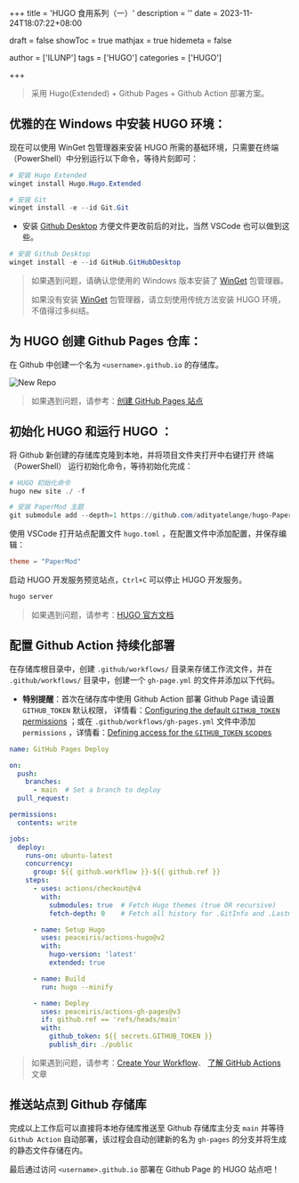 +++
title = 'HUGO 食用系列（一）'
description = ''
date = 2023-11-24T18:07:22+08:00

draft = false
showToc = true
mathjax = true
hidemeta = false

author = ['ILUNP']
tags = ['HUGO']
categories = ['HUGO']

+++

> 采用 Hugo(Extended) + Github Pages + Github Action 部署方案。

## 优雅的在 Windows 中安装 HUGO 环境：

现在可以使用 WinGet 包管理器来安装 HUGO 所需的基础环境，只需要在终端（PowerShell）中分别运行以下命令，等待片刻即可：

```powershell
# 安装 Hugo Extended
winget install Hugo.Hugo.Extended

# 安装 Git
winget install -e --id Git.Git
```

* 安装 [Github Desktop](https://desktop.github.com/) 方便文件更改前后的对比，当然 VSCode 也可以做到这些。

```powershell
# 安装 Github Desktop
winget install -e --id GitHub.GitHubDesktop
```

> 如果遇到问题，请确认您使用的 Windows 版本安装了 [WinGet](https://learn.microsoft.com/ZH-CN/windows/package-manager/) 包管理器。
>
> 如果没有安装 [WinGet](https://learn.microsoft.com/ZH-CN/windows/package-manager/) 包管理器，请立刻使用传统方法安装 HUGO 环境，不值得过多纠结。

## 为 HUGO 创建 Github Pages 仓库：

在 Github 中创建一个名为 ``` <username>.github.io ``` 的存储库。

![New Repo](repo-create.jpeg)

> 如果遇到问题，请参考：[创建 GitHub Pages 站点](https://docs.github.com/zh/pages/getting-started-with-github-pages/creating-a-github-pages-site)

## 初始化 HUGO 和运行 HUGO ：

将 Github 新创建的存储库克隆到本地，并将项目文件夹打开中右键打开 终端（PowerShell） 运行初始化命令，等待初始化完成：

```powershell
# HUGO 初始化命令
hugo new site ./ -f

# 安装 PaperMod 主题
git submodule add --depth=1 https://github.com/adityatelange/hugo-PaperMod.git themes/PaperMod
```
使用 VSCode 打开站点配置文件 ``` hugo.toml ``` ，在配置文件中添加配置，并保存编辑：

```toml
theme = "PaperMod"
```

启动 HUGO 开发服务预览站点，``` Ctrl+C ``` 可以停止 HUGO 开发服务。

```powershell
hugo server
```

> 如果遇到问题，请参考：[HUGO 官方文档](https://gohugo.io/getting-started/quick-start/)

## 配置 Github Action 持续化部署
在存储库根目录中，创建 ``` .github/workflows/ ``` 目录来存储工作流文件，并在 ``` .github/workflows/ ``` 目录中，创建一个 ``` gh-page.yml ``` 的文件并添加以下代码。

* **特别提醒**：首次在储存库中使用 Github Action 部署 Github Page 请设置 `GITHUB_TOKEN` 默认权限， 详情看：[Configuring the default `GITHUB_TOKEN` permissions](https://docs.github.com/en/repositories/managing-your-repositorys-settings-and-features/enabling-features-for-your-repository/managing-github-actions-settings-for-a-repository#configuring-the-default-github_token-permissions) ；或在 `.github/workflows/gh-pages.yml` 文件中添加  `permissions` ，详情看：[Defining access for the `GITHUB_TOKEN` scopes](https://docs.github.com/en/actions/using-workflows/workflow-syntax-for-github-actions#defining-access-for-the-github_token-scopes)

```yml
name: GitHub Pages Deploy

on:
  push:
    branches:
      - main  # Set a branch to deploy
  pull_request:

permissions: 
  contents: write

jobs:
  deploy:
    runs-on: ubuntu-latest
    concurrency:
      group: ${{ github.workflow }}-${{ github.ref }}
    steps:
      - uses: actions/checkout@v4
        with:
          submodules: true  # Fetch Hugo themes (true OR recursive)
          fetch-depth: 0    # Fetch all history for .GitInfo and .Lastmod

      - name: Setup Hugo
        uses: peaceiris/actions-hugo@v2
        with:
          hugo-version: 'latest'
          extended: true

      - name: Build
        run: hugo --minify

      - name: Deploy
        uses: peaceiris/actions-gh-pages@v3
        if: github.ref == 'refs/heads/main'
        with:
          github_token: ${{ secrets.GITHUB_TOKEN }}
          publish_dir: ./public
```

> 如果遇到问题，请参考：[Create Your Workflow](https://github.com/marketplace/actions/hugo-setup#%EF%B8%8F-create-your-workflow)、 [了解 GitHub Actions](https://docs.github.com/zh/actions/learn-github-actions/understanding-github-actions) 文章

## 推送站点到 Github 存储库
完成以上工作后可以直接将本地存储库推送至 Github 存储库主分支 ``` main ``` 并等待 `Github Action` 自动部署，该过程会自动创建新的名为 ``` gh-pages ``` 的分支并将生成的静态文件存储在内。

最后通过访问 ``` <username>.github.io ``` 部署在 Github Page 的 HUGO 站点吧！